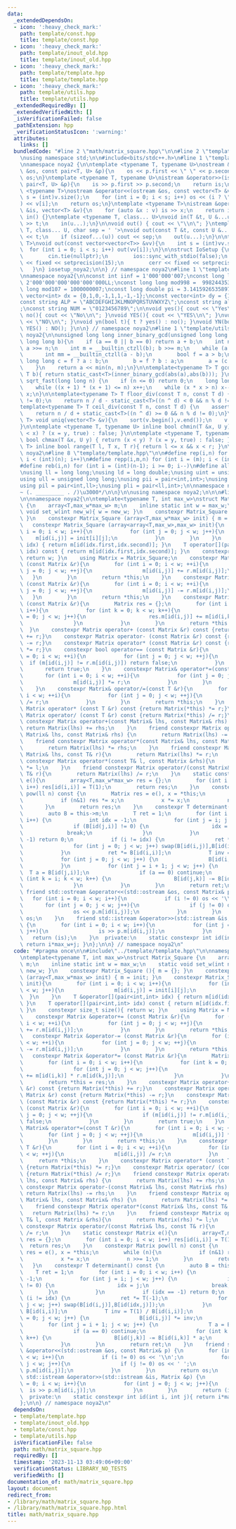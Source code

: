 ```yaml
---
data:
  _extendedDependsOn:
  - icon: ':heavy_check_mark:'
    path: template/const.hpp
    title: template/const.hpp
  - icon: ':heavy_check_mark:'
    path: template/inout_old.hpp
    title: template/inout_old.hpp
  - icon: ':heavy_check_mark:'
    path: template/template.hpp
    title: template/template.hpp
  - icon: ':heavy_check_mark:'
    path: template/utils.hpp
    title: template/utils.hpp
  _extendedRequiredBy: []
  _extendedVerifiedWith: []
  _isVerificationFailed: false
  _pathExtension: hpp
  _verificationStatusIcon: ':warning:'
  attributes:
    links: []
  bundledCode: "#line 2 \"math/matrix_square.hpp\"\n\n#line 2 \"template/template.hpp\"\
    \nusing namespace std;\n\n#include<bits/stdc++.h>\n#line 1 \"template/inout_old.hpp\"\
    \nnamespace noya2 {\n\ntemplate <typename T, typename U>\nostream &operator<<(ostream\
    \ &os, const pair<T, U> &p){\n    os << p.first << \" \" << p.second;\n    return\
    \ os;\n}\ntemplate <typename T, typename U>\nistream &operator>>(istream &is,\
    \ pair<T, U> &p){\n    is >> p.first >> p.second;\n    return is;\n}\n\ntemplate\
    \ <typename T>\nostream &operator<<(ostream &os, const vector<T> &v){\n    int\
    \ s = (int)v.size();\n    for (int i = 0; i < s; i++) os << (i ? \" \" : \"\"\
    ) << v[i];\n    return os;\n}\ntemplate <typename T>\nistream &operator>>(istream\
    \ &is, vector<T> &v){\n    for (auto &x : v) is >> x;\n    return is;\n}\n\nvoid\
    \ in() {}\ntemplate <typename T, class... U>\nvoid in(T &t, U &...u){\n    cin\
    \ >> t;\n    in(u...);\n}\n\nvoid out() { cout << \"\\n\"; }\ntemplate <typename\
    \ T, class... U, char sep = ' '>\nvoid out(const T &t, const U &...u){\n    cout\
    \ << t;\n    if (sizeof...(u)) cout << sep;\n    out(u...);\n}\n\ntemplate<typename\
    \ T>\nvoid out(const vector<vector<T>> &vv){\n    int s = (int)vv.size();\n  \
    \  for (int i = 0; i < s; i++) out(vv[i]);\n}\n\nstruct IoSetup {\n    IoSetup(){\n\
    \        cin.tie(nullptr);\n        ios::sync_with_stdio(false);\n        cout\
    \ << fixed << setprecision(15);\n        cerr << fixed << setprecision(7);\n \
    \   }\n} iosetup_noya2;\n\n} // namespace noya2\n#line 1 \"template/const.hpp\"\
    \nnamespace noya2{\n\nconst int iinf = 1'000'000'007;\nconst long long linf =\
    \ 2'000'000'000'000'000'000LL;\nconst long long mod998 =  998244353;\nconst long\
    \ long mod107 = 1000000007;\nconst long double pi = 3.14159265358979323;\nconst\
    \ vector<int> dx = {0,1,0,-1,1,1,-1,-1};\nconst vector<int> dy = {1,0,-1,0,1,-1,-1,1};\n\
    const string ALP = \"ABCDEFGHIJKLMNOPQRSTUVWXYZ\";\nconst string alp = \"abcdefghijklmnopqrstuvwxyz\"\
    ;\nconst string NUM = \"0123456789\";\n\nvoid yes(){ cout << \"Yes\\n\"; }\nvoid\
    \ no(){ cout << \"No\\n\"; }\nvoid YES(){ cout << \"YES\\n\"; }\nvoid NO(){ cout\
    \ << \"NO\\n\"; }\nvoid yn(bool t){ t ? yes() : no(); }\nvoid YN(bool t){ t ?\
    \ YES() : NO(); }\n\n} // namespace noya2\n#line 1 \"template/utils.hpp\"\nnamespace\
    \ noya2{\n\nunsigned long long inner_binary_gcd(unsigned long long a, unsigned\
    \ long long b){\n    if (a == 0 || b == 0) return a + b;\n    int n = __builtin_ctzll(a);\
    \ a >>= n;\n    int m = __builtin_ctzll(b); b >>= m;\n    while (a != b) {\n \
    \       int mm = __builtin_ctzll(a - b);\n        bool f = a > b;\n        unsigned\
    \ long long c = f ? a : b;\n        b = f ? b : a;\n        a = (c - b) >> mm;\n\
    \    }\n    return a << min(n, m);\n}\n\ntemplate<typename T> T gcd_fast(T a,\
    \ T b){ return static_cast<T>(inner_binary_gcd(abs(a),abs(b))); }\n\nlong long\
    \ sqrt_fast(long long n) {\n    if (n <= 0) return 0;\n    long long x = sqrt(n);\n\
    \    while ((x + 1) * (x + 1) <= n) x++;\n    while (x * x > n) x--;\n    return\
    \ x;\n}\n\ntemplate<typename T> T floor_div(const T n, const T d) {\n    assert(d\
    \ != 0);\n    return n / d - static_cast<T>((n ^ d) < 0 && n % d != 0);\n}\n\n\
    template<typename T> T ceil_div(const T n, const T d) {\n    assert(d != 0);\n\
    \    return n / d + static_cast<T>((n ^ d) >= 0 && n % d != 0);\n}\n\ntemplate<typename\
    \ T> void uniq(vector<T> &v){\n    sort(v.begin(),v.end());\n    v.erase(unique(v.begin(),v.end()),v.end());\n\
    }\n\ntemplate <typename T, typename U> inline bool chmin(T &x, U y) { return (y\
    \ < x) ? (x = y, true) : false; }\n\ntemplate <typename T, typename U> inline\
    \ bool chmax(T &x, U y) { return (x < y) ? (x = y, true) : false; }\n\ntemplate<typename\
    \ T> inline bool range(T l, T x, T r){ return l <= x && x < r; }\n\n} // namespace\
    \ noya2\n#line 8 \"template/template.hpp\"\n\n#define rep(i,n) for (int i = 0;\
    \ i < (int)(n); i++)\n#define repp(i,m,n) for (int i = (m); i < (int)(n); i++)\n\
    #define reb(i,n) for (int i = (int)(n-1); i >= 0; i--)\n#define all(v) (v).begin(),(v).end()\n\
    \nusing ll = long long;\nusing ld = long double;\nusing uint = unsigned int;\n\
    using ull = unsigned long long;\nusing pii = pair<int,int>;\nusing pll = pair<ll,ll>;\n\
    using pil = pair<int,ll>;\nusing pli = pair<ll,int>;\n\nnamespace noya2{\n\n/*\u3000\
    ~ (. _________ . /)\u3000*/\n\n}\n\nusing namespace noya2;\n\n\n#line 4 \"math/matrix_square.hpp\"\
    \n\nnamespace noya2{\n\ntemplate<typename T, int max_w>\nstruct Matrix_Square\
    \ {\n    array<T,max_w*max_w> m;\n    inline static int w = max_w;\n    static\
    \ void set_w(int new_w){ w = new_w; }\n    constexpr Matrix_Square (){ m = {};\
    \ }\n    constexpr Matrix_Square (array<T,max_w*max_w> init) { m = init; }\n \
    \   constexpr Matrix_Square (array<array<T,max_w>,max_w> init){\n        for (int\
    \ i = 0; i < w; i++){\n            for (int j = 0; j < w; j++){\n            \
    \    m[id(i,j)] = init[i][j];\n            }\n        }\n    }\n    T &operator[](pair<int,int>\
    \ idx) { return m[id(idx.first,idx.second)]; }\n    T operator[](pair<int,int>\
    \ idx) const { return m[id(idx.first,idx.second)]; }\n    constexpr size_t size(){\
    \ return w; }\n    using Matrix = Matrix_Square;\n    constexpr Matrix &operator+=\
    \ (const Matrix &r){\n        for (int i = 0; i < w; ++i){\n            for (int\
    \ j = 0; j < w; ++j){\n                m[id(i,j)] += r.m[id(i,j)];\n         \
    \   }\n        }\n        return *this;\n    }\n    constexpr Matrix &operator-=\
    \ (const Matrix &r){\n        for (int i = 0; i < w; ++i){\n            for (int\
    \ j = 0; j < w; ++j){\n                m[id(i,j)] -= r.m[id(i,j)];\n         \
    \   }\n        }\n        return *this;\n    }\n    constexpr Matrix &operator*=\
    \ (const Matrix &r){\n        Matrix res = {};\n        for (int i = 0; i < w;\
    \ i++){\n            for (int k = 0; k < w; k++){\n                for (int j\
    \ = 0; j < w; j++){\n                    res.m[id(i,j)] += m[id(i,k)] * r.m[id(k,j)];\n\
    \                }\n            }\n        }\n        return *this = res;\n  \
    \  }\n    constexpr Matrix operator+ (const Matrix &r) const {return Matrix(*this)\
    \ += r;}\n    constexpr Matrix operator- (const Matrix &r) const {return Matrix(*this)\
    \ -= r;}\n    constexpr Matrix operator* (const Matrix &r) const {return Matrix(*this)\
    \ *= r;}\n    constexpr bool operator== (const Matrix &r){\n        for (int i\
    \ = 0; i < w; ++i){\n            for (int j = 0; j < w; ++j){\n              \
    \  if (m[id(i,j)] != r.m[id(i,j)]) return false;\n            }\n        }\n \
    \       return true;\n    }\n    constexpr Matrix& operator*=(const T &r){\n \
    \       for (int i = 0; i < w; ++i){\n            for (int j = 0; j < w; ++j){\n\
    \                m[id(i,j)] *= r;\n            }\n        }\n        return *this;\n\
    \    }\n    constexpr Matrix& operator/=(const T &r){\n        for (int i = 0;\
    \ i < w; ++i){\n            for (int j = 0; j < w; ++j){\n                m[id(i,j)]\
    \ /= r;\n            }\n        }\n        return *this;\n    }\n    constexpr\
    \ Matrix operator* (const T &r) const {return Matrix(*this) *= r;}\n    constexpr\
    \ Matrix operator/ (const T &r) const {return Matrix(*this) /= r;}\n    friend\
    \ constexpr Matrix operator+(const Matrix& lhs, const Matrix& rhs) {\n       \
    \ return Matrix(lhs) += rhs;\n    }\n    friend constexpr Matrix operator-(const\
    \ Matrix& lhs, const Matrix& rhs) {\n        return Matrix(lhs) -= rhs;\n    }\n\
    \    friend constexpr Matrix operator*(const Matrix& lhs, const Matrix& rhs) {\n\
    \        return Matrix(lhs) *= rhs;\n    }\n    friend constexpr Matrix operator*(const\
    \ Matrix& lhs, const T& r){\n        return Matrix(lhs) *= r;\n    }\n    friend\
    \ constexpr Matrix operator*(const T& l, const Matrix &rhs){\n        return Matrix(rhs)\
    \ *= l;\n    }\n    friend constexpr Matrix operator/(const Matrix& lhs, const\
    \ T& r){\n        return Matrix(lhs) /= r;\n    }\n    static constexpr Matrix\
    \ e(){\n        array<T,max_w*max_w> res = {};\n        for (int i = 0; i < w;\
    \ i++) res[id(i,i)] = T(1);\n        return res;\n    }\n    constexpr Matrix\
    \ pow(ll n) const {\n        Matrix res = e(), x = *this;\n        while (n){\n\
    \            if (n&1) res *= x;\n            x *= x;\n            n >>= 1;\n \
    \       }\n        return res;\n    }\n    constexpr T determinant() const {\n\
    \        auto B = this->m;\n        T ret = 1;\n        for (int i = 0; i < w;\
    \ i++) {\n            int idx = -1;\n            for (int j = i; j < w; j++) {\n\
    \                if (B[id(j,i)] != 0) {\n                    idx = j;\n      \
    \              break;\n                }\n            }\n            if (idx ==\
    \ -1) return 0;\n            if (i != idx) {\n                ret *= T(-1);\n\
    \                for (int j = 0; j < w; j++) swap(B[id(i,j)],B[id(idx,j)]);\n\
    \            }\n            ret *= B[id(i,i)];\n            T inv = T(1) / B[id(i,i)];\n\
    \            for (int j = 0; j < w; j++) {\n                B[id(i,j)] *= inv;\n\
    \            }\n            for (int j = i + 1; j < w; j++) {\n              \
    \  T a = B[id(j,i)];\n                if (a == 0) continue;\n                for\
    \ (int k = i; k < w; k++) {\n                    B[id(j,k)] -= B[id(i,k)] * a;\n\
    \                }\n            }\n        }\n        return ret;\n    }\n   \
    \ friend std::ostream &operator<<(std::ostream &os, const Matrix& p) {\n     \
    \   for (int i = 0; i < w; i++){\n            if (i != 0) os << '\\n';\n     \
    \       for (int j = 0; j < w; j++){\n                if (j != 0) os << ' ';\n\
    \                os << p.m[id(i,j)];\n            }\n        }\n        return\
    \ os;\n    }\n    friend std::istream &operator>>(std::istream &is, Matrix &p)\
    \ {\n        for (int i = 0; i < w; i++){\n            for (int j = 0; j < w;\
    \ j++){\n                is >> p.m[id(i,j)];\n            }\n        }\n     \
    \   return (is);\n    }\n  private:\n    static constexpr int id(int i, int j){\
    \ return i*max_w+j; }\n};\n\n} // namespace noya2\n"
  code: "#pragma once\n\n#include\"../template/template.hpp\"\n\nnamespace noya2{\n\
    \ntemplate<typename T, int max_w>\nstruct Matrix_Square {\n    array<T,max_w*max_w>\
    \ m;\n    inline static int w = max_w;\n    static void set_w(int new_w){ w =\
    \ new_w; }\n    constexpr Matrix_Square (){ m = {}; }\n    constexpr Matrix_Square\
    \ (array<T,max_w*max_w> init) { m = init; }\n    constexpr Matrix_Square (array<array<T,max_w>,max_w>\
    \ init){\n        for (int i = 0; i < w; i++){\n            for (int j = 0; j\
    \ < w; j++){\n                m[id(i,j)] = init[i][j];\n            }\n      \
    \  }\n    }\n    T &operator[](pair<int,int> idx) { return m[id(idx.first,idx.second)];\
    \ }\n    T operator[](pair<int,int> idx) const { return m[id(idx.first,idx.second)];\
    \ }\n    constexpr size_t size(){ return w; }\n    using Matrix = Matrix_Square;\n\
    \    constexpr Matrix &operator+= (const Matrix &r){\n        for (int i = 0;\
    \ i < w; ++i){\n            for (int j = 0; j < w; ++j){\n                m[id(i,j)]\
    \ += r.m[id(i,j)];\n            }\n        }\n        return *this;\n    }\n \
    \   constexpr Matrix &operator-= (const Matrix &r){\n        for (int i = 0; i\
    \ < w; ++i){\n            for (int j = 0; j < w; ++j){\n                m[id(i,j)]\
    \ -= r.m[id(i,j)];\n            }\n        }\n        return *this;\n    }\n \
    \   constexpr Matrix &operator*= (const Matrix &r){\n        Matrix res = {};\n\
    \        for (int i = 0; i < w; i++){\n            for (int k = 0; k < w; k++){\n\
    \                for (int j = 0; j < w; j++){\n                    res.m[id(i,j)]\
    \ += m[id(i,k)] * r.m[id(k,j)];\n                }\n            }\n        }\n\
    \        return *this = res;\n    }\n    constexpr Matrix operator+ (const Matrix\
    \ &r) const {return Matrix(*this) += r;}\n    constexpr Matrix operator- (const\
    \ Matrix &r) const {return Matrix(*this) -= r;}\n    constexpr Matrix operator*\
    \ (const Matrix &r) const {return Matrix(*this) *= r;}\n    constexpr bool operator==\
    \ (const Matrix &r){\n        for (int i = 0; i < w; ++i){\n            for (int\
    \ j = 0; j < w; ++j){\n                if (m[id(i,j)] != r.m[id(i,j)]) return\
    \ false;\n            }\n        }\n        return true;\n    }\n    constexpr\
    \ Matrix& operator*=(const T &r){\n        for (int i = 0; i < w; ++i){\n    \
    \        for (int j = 0; j < w; ++j){\n                m[id(i,j)] *= r;\n    \
    \        }\n        }\n        return *this;\n    }\n    constexpr Matrix& operator/=(const\
    \ T &r){\n        for (int i = 0; i < w; ++i){\n            for (int j = 0; j\
    \ < w; ++j){\n                m[id(i,j)] /= r;\n            }\n        }\n   \
    \     return *this;\n    }\n    constexpr Matrix operator* (const T &r) const\
    \ {return Matrix(*this) *= r;}\n    constexpr Matrix operator/ (const T &r) const\
    \ {return Matrix(*this) /= r;}\n    friend constexpr Matrix operator+(const Matrix&\
    \ lhs, const Matrix& rhs) {\n        return Matrix(lhs) += rhs;\n    }\n    friend\
    \ constexpr Matrix operator-(const Matrix& lhs, const Matrix& rhs) {\n       \
    \ return Matrix(lhs) -= rhs;\n    }\n    friend constexpr Matrix operator*(const\
    \ Matrix& lhs, const Matrix& rhs) {\n        return Matrix(lhs) *= rhs;\n    }\n\
    \    friend constexpr Matrix operator*(const Matrix& lhs, const T& r){\n     \
    \   return Matrix(lhs) *= r;\n    }\n    friend constexpr Matrix operator*(const\
    \ T& l, const Matrix &rhs){\n        return Matrix(rhs) *= l;\n    }\n    friend\
    \ constexpr Matrix operator/(const Matrix& lhs, const T& r){\n        return Matrix(lhs)\
    \ /= r;\n    }\n    static constexpr Matrix e(){\n        array<T,max_w*max_w>\
    \ res = {};\n        for (int i = 0; i < w; i++) res[id(i,i)] = T(1);\n      \
    \  return res;\n    }\n    constexpr Matrix pow(ll n) const {\n        Matrix\
    \ res = e(), x = *this;\n        while (n){\n            if (n&1) res *= x;\n\
    \            x *= x;\n            n >>= 1;\n        }\n        return res;\n \
    \   }\n    constexpr T determinant() const {\n        auto B = this->m;\n    \
    \    T ret = 1;\n        for (int i = 0; i < w; i++) {\n            int idx =\
    \ -1;\n            for (int j = i; j < w; j++) {\n                if (B[id(j,i)]\
    \ != 0) {\n                    idx = j;\n                    break;\n        \
    \        }\n            }\n            if (idx == -1) return 0;\n            if\
    \ (i != idx) {\n                ret *= T(-1);\n                for (int j = 0;\
    \ j < w; j++) swap(B[id(i,j)],B[id(idx,j)]);\n            }\n            ret *=\
    \ B[id(i,i)];\n            T inv = T(1) / B[id(i,i)];\n            for (int j\
    \ = 0; j < w; j++) {\n                B[id(i,j)] *= inv;\n            }\n    \
    \        for (int j = i + 1; j < w; j++) {\n                T a = B[id(j,i)];\n\
    \                if (a == 0) continue;\n                for (int k = i; k < w;\
    \ k++) {\n                    B[id(j,k)] -= B[id(i,k)] * a;\n                }\n\
    \            }\n        }\n        return ret;\n    }\n    friend std::ostream\
    \ &operator<<(std::ostream &os, const Matrix& p) {\n        for (int i = 0; i\
    \ < w; i++){\n            if (i != 0) os << '\\n';\n            for (int j = 0;\
    \ j < w; j++){\n                if (j != 0) os << ' ';\n                os <<\
    \ p.m[id(i,j)];\n            }\n        }\n        return os;\n    }\n    friend\
    \ std::istream &operator>>(std::istream &is, Matrix &p) {\n        for (int i\
    \ = 0; i < w; i++){\n            for (int j = 0; j < w; j++){\n              \
    \  is >> p.m[id(i,j)];\n            }\n        }\n        return (is);\n    }\n\
    \  private:\n    static constexpr int id(int i, int j){ return i*max_w+j; }\n\
    };\n\n} // namespace noya2\n"
  dependsOn:
  - template/template.hpp
  - template/inout_old.hpp
  - template/const.hpp
  - template/utils.hpp
  isVerificationFile: false
  path: math/matrix_square.hpp
  requiredBy: []
  timestamp: '2023-11-13 03:49:06+09:00'
  verificationStatus: LIBRARY_NO_TESTS
  verifiedWith: []
documentation_of: math/matrix_square.hpp
layout: document
redirect_from:
- /library/math/matrix_square.hpp
- /library/math/matrix_square.hpp.html
title: math/matrix_square.hpp
---
```

